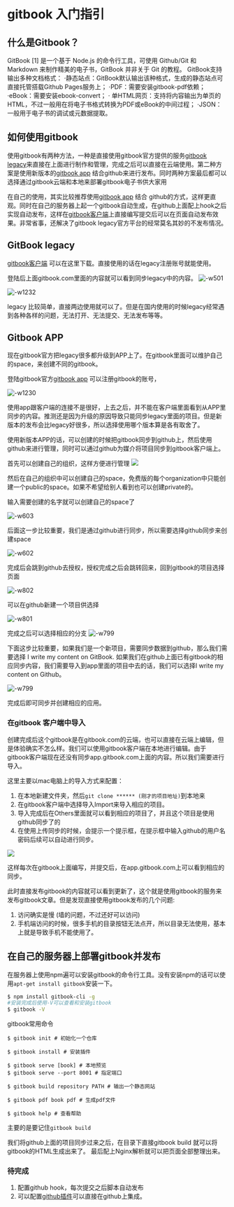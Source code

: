 # gitbook 入门指引

## 什么是Gitbook？

GitBook [1]  是一个基于 Node.js 的命令行工具，可使用 Github/Git 和 Markdown 来制作精美的电子书，GitBook 并非关于 Git 的教程。
GitBook支持输出多种文档格式：
·静态站点：GitBook默认输出该种格式，生成的静态站点可直接托管搭载Github Pages服务上；
·PDF：需要安装gitbook-pdf依赖；
·eBook：需要安装ebook-convert；
· 单HTML网页：支持将内容输出为单页的HTML，不过一般用在将电子书格式转换为PDF或eBook的中间过程；
·JSON：一般用于电子书的调试或元数据提取。

## 如何使用gitbook

使用gitbook有两种方法，一种是直接使用gitbook官方提供的服务[gitbook legacy](https://legacy.gitbook.com/)来直接在上面进行制作和管理，完成之后可以直接在云端使用。第二种方案是使用新版本的[gitbook app](https://app.gitbook.com) 结合github来进行发布。同时两种方案最后都可以选择通过gitbook云端和本地来部署gitbook电子书供大家用

在自己的使用，其实比较推荐使用[gitbook app](https://app.gitbook.com) 结合 github的方式，这样更直观。同时在自己的服务器上起一个gitbook自动生成，在github上面配上hook之后实现自动发布，这样在[gitbook客户端](https://legacy.gitbook.com/editor)上直接编写提交后可以在页面自动发布效果。非常省事，还解决了gitbook legacy官方平台的经常莫名其妙的不发布情况。

## GitBook legacy

[gitbook客户端](https://legacy.gitbook.com/editor) 可以在这里下载。直接使用的话在legacy注册账号就能使用。

登陆后上面gitbook.com里面的内容就可以看到同步legacy中的内容。
![-w501](http://ossp.pengjunjie.com/mweb/15571131843442.jpg)

![-w1232](http://ossp.pengjunjie.com/mweb/15571132366321.jpg)

legacy 比较简单，直接两边使用就可以了。但是在国内使用的时候legacy经常遇到各种各样的问题，无法打开、无法提交、无法发布等等。


## Gitbook APP

现在gitbook官方把legacy很多都升级到APP上了。在gitbook里面可以维护自己的space，来创建不同的gitbook。

登陆gitbook官方[gitbook app](https://app.gitbook.com) 可以注册gitbook的账号，


![-w1230](http://ossp.pengjunjie.com/mweb/15571134087687.jpg)

使用app跟客户端的连接不是很好，上去之后，并不能在客户端里面看到从APP里同步的内容。推测还是因为升级的原因导致只能同步legacy里面的项目。但是新版本的发布会比legacy好很多，所以选择使用哪个版本算是各有取舍了。

使用新版本APP的话，可以创建的时候把gitbook同步到github上，然后使用github来进行管理，同时可以通过github为媒介将项目同步到gitbook客户端上。

首先可以创建自己的组织，这样方便进行管理
![](http://ossp.pengjunjie.com/mweb/15571145141654.jpg)

然后在自己的组织中可以创建自己的space，免费版的每个organization中只能创建一个public的space。如果不希望给别人看到也可以创建private的。

输入需要创建的名字就可以创建自己的space了

![-w603](http://ossp.pengjunjie.com/mweb/15571146862729.jpg)

后面这一步比较重要，我们是通过github进行同步，所以需要选择github同步来创建space

![-w602](http://ossp.pengjunjie.com/mweb/15571147344486.jpg)

完成后会跳到github去授权，授权完成之后会跳转回来，回到gitbook的项目选择页面

![-w802](http://ossp.pengjunjie.com/mweb/15571148094311.jpg)

可以在github新建一个项目供选择

![-w801](http://ossp.pengjunjie.com/mweb/15571148521889.jpg)

完成之后可以选择相应的分支
![-w799](http://ossp.pengjunjie.com/mweb/15571148689568.jpg)

下面这步比较重要，如果我们是一个新项目，需要同步数据到github，那么我们需要选择 I write my content on GitBook. 如果我们在github上面已有gitbook的相应同步内容，我们需要导入到app里面的项目中去的话，我们可以选择I write my content on Github。

![-w799](http://ossp.pengjunjie.com/mweb/15571148921477.jpg)

完成后即可同步并创建相应的应用。

### 在gitbook 客户端中导入

创建完成后这个gitbook是在gitbook.com的云端，也可以直接在云端上编辑，但是体验确实不怎么样。我们可以使用gitbook客户端在本地进行编辑。由于gitbook客户端现在还没有同步app.gitbook.com上面的内容。所以我们需要进行导入。

这里主要以mac电脑上的导入方式来配置：
1. 在本地新建文件夹，然后`git clone ****** (刚才的项目地址)`到本地来
2. 在gitbook客户端中选择导入Import来导入相应的项目。
3. 导入完成后在Others里面就可以看到相应的项目了，并且这个项目是使用github同步了的
4. 在使用上传同步的时候，会提示一个提示框，在提示框中输入github的用户名密码后续可以自动进行同步。

![](http://ossp.pengjunjie.com/mweb/15571153087390.jpg)

这样每次在gitbook上面编写，并提交后，在app.gitbook.com上可以看到相应的同步。

此时直接发布gitbook的内容就可以看到更新了，这个就是使用gitbook的服务来发布gitbook文章。但是发现直接使用gitbook发布的几个问题:
1. 访问确实是慢 (墙的问题，不过还好可以访问)
2. 手机端访问的时候，很多手机的目录按钮无法点开，所以目录无法使用，基本上就是导致手机不能使用了。

## 在自己的服务器上部署gitbook并发布

在服务器上使用npm遍可以安装gitbook的命令行工具。没有安装npm的话可以使用`apt-get install gitbook`安装一下。
```sh
$ npm install gitbook-cli -g
#安装完成后使用-V可以查看和安装gitbook
$ gitbook -V
```

gitbook常用命令
```
$ gitbook init # 初始化一个仓库

$ gitbook install # 安装插件

$ gitbook serve [book] # 本地预览
$ gitbook serve --port 8001 # 指定端口

$ gitbook build repository PATH # 输出一个静态网站

$ gitbook pdf book pdf # 生成pdf文件

$ gitbook help # 查看帮助
```

主要的是要记住`gitbook build` 

我们将github上面的项目同步过来之后，在目录下直接gitbook build 就可以将gitbook的HTML生成出来了。 最后配上Nginx解析就可以把页面全部整理出来。


### 待完成

1. 配置github hook，每次提交之后脚本自动发布
2. 可以配置[github插件](https://github.com/apps/gitbook-legacy)可以直接在github上集成。
